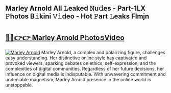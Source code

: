 ## Marley Arnold All 𝙻eaked 𝙽u𝚍es - Part-1LX 𝙿hotos B𝚒kini 𝚅𝚒deo - Hot 𝙿art 𝙻eaks Flmjn

# <h2><a href="http://ld0827g.urlbe.top/?page=Marley+Arnold">🔗🔗👉👉 Marley Arnold P𝚑oto𝚜Vid𝚎o</a></h2>

[![Marley Arnold](https://i.imgur.com/eBuTRDB.gif)](http://ld0827g.urlbe.top/?page=Marley+Arnold)
Marley Arnold, a complex and polarizing figure, challenges easy understanding. Her distinctive online style has captivated and provoked viewers, sparking debates on ethics, self-expression, and the complexities of digital communities. Regardless of her future decisions, her influence on digital media is indisputable. With unwavering commitment and undeniable magnetism, Marley Arnold presence in the online world is unstoppable.
